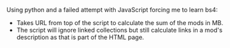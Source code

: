 Using python and a failed attempt with JavaScript forcing me to learn bs4:
- Takes URL from top of the script to calculate the sum of the mods in MB.
- The script will ignore linked collections but still calculate links in a mod's description as that is part of the HTML page.
